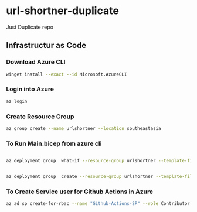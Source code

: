 # url-shortner-duplicate
Just Duplicate repo 


## Infrastructur as Code

### Download Azure CLI
```bash
winget install --exact --id Microsoft.AzureCLI
```

### Login into Azure
```bash
az login
```

### Create Resource Group

```bash
az group create --name urlshortner --location southeastasia
```

### To Run Main.bicep from azure cli

```bash

az deployment group  what-if --resource-group urlshortner --template-file infrastructure/main.bicep


az deployment group  create --resource-group urlshortner --template-file infrastructure/main.bicep
```

### To Create Service user for Github Actions in Azure

```bash
az ad sp create-for-rbac --name "Github-Actions-SP" --role Contributor --scopes /subscriptions/67a63877-9ecd-4d2a-b2c2-7cf4047395bb  --sdk-auth


```